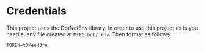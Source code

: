 # Credentials

This project uses the DotNetEnv library.
In order to use this project as is you need a .env file created at `MTFG_bot/.env`.
Then format as follows:

```env
TOKEN=t0KenH3re
```
